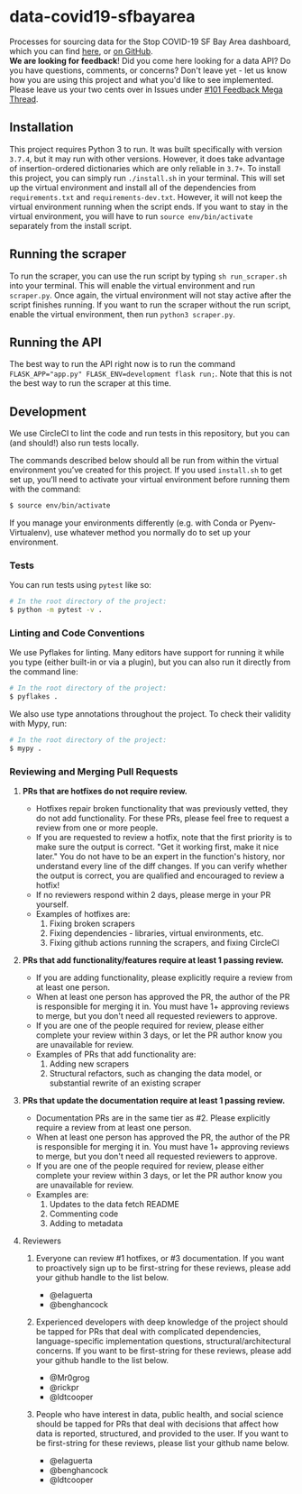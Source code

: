 # data-covid19-sfbayarea
Processes for sourcing data for the Stop COVID-19 SF Bay Area dashboard, which you can find [here](https://stop-covid19-sfbayarea.netlify.com/), or [on GitHub](https://github.com/sfbrigade/stop-covid19-sfbayarea).  
**We are looking for feedback**! Did you come here looking for a data API? Do you have questions, comments, or concerns? Don't leave yet - let us know how you are using this project and what you'd like to see implemented. Please leave us your two cents over in Issues under [#101 Feedback Mega Thread](https://github.com/sfbrigade/data-covid19-sfbayarea/issues/101).

## Installation
This project requires Python 3 to run. It was built specifically with version `3.7.4`, but it may run with other versions. However, it does take advantage of insertion-ordered dictionaries which are only reliable in `3.7+`.
To install this project, you can simply run `./install.sh` in your terminal. This will set up the virtual environment and install all of the dependencies from `requirements.txt` and `requirements-dev.txt`. However, it will not keep the virtual environment running when the script ends. If you want to stay in the virtual environment, you will have to run `source env/bin/activate` separately from the install script.

## Running the scraper
To run the scraper, you can use the run script by typing `sh run_scraper.sh` into your terminal. This will enable the virtual environment and run `scraper.py`. Once again, the virtual environment will not stay active after the script finishes running. If you want to run the scraper without the run script, enable the virtual environment, then run `python3 scraper.py`.

## Running the API
The best way to run the API right now is to run the command `FLASK_APP="app.py" FLASK_ENV=development flask run;`. Note that this is not the best way to run the scraper at this time.

## Development

We use CircleCI to lint the code and run tests in this repository, but you can (and should!) also run tests locally.

The commands described below should all be run from within the virtual environment you’ve created for this project. If you used `install.sh` to get set up, you’ll need to activate your virtual environment before running them with the command:

```sh
$ source env/bin/activate
```

If you manage your environments differently (e.g. with Conda or Pyenv-Virtualenv), use whatever method you normally do to set up your environment.

### Tests

You can run tests using `pytest` like so:

```sh
# In the root directory of the project:
$ python -m pytest -v .
```

### Linting and Code Conventions

We use Pyflakes for linting. Many editors have support for running it while you type (either built-in or via a plugin), but you can also run it directly from the command line:

```sh
# In the root directory of the project:
$ pyflakes .
```

We also use type annotations throughout the project. To check their validity with Mypy, run:

```sh
# In the root directory of the project:
$ mypy .
```

### Reviewing and Merging Pull Requests
1. **PRs that are hotfixes do not require review.**  
    - Hotfixes repair broken functionality that was previously vetted, they do not add functionality. For these PRs, please feel free to request a review from one or more people. 
    - If you are requested to review a hotfix, note that the first priority is to make sure the output is correct. "Get it working first, make it nice later." You do not have to be an expert in the function's history, nor understand every line of the diff changes. If you can verify whether the output is correct, you are qualified and encouraged to review a hotfix!
    - If no reviewers respond within 2 days, please merge in your PR yourself.  
    - Examples of hotfixes are:
        1. Fixing broken scrapers
        1. Fixing dependencies - libraries, virtual environments, etc.
        1. Fixing github actions running the scrapers, and fixing CircleCI

2. **PRs that add functionality/features require at least 1 passing review.**
    - If you are adding functionality, please explicitly require a review from at least one person. 
    - When at least one person has approved the PR, the  author of the PR is responsible for merging it in. You must have 1+ approving reviews to merge, but you don't need all requested reviewers to approve. 
    - If you are one of the people required for review, please either complete your review within 3 days, or let the PR author know you are unavailable for review. 
    - Examples of PRs that add functionality are:
        1. Adding new scrapers
        1. Structural refactors, such as changing the data model, or substantial rewrite of an existing scraper

3. **PRs that update the documentation require at least 1 passing review.**
    - Documentation PRs are in the same tier as #2. Please explicitly require a review from at least one person. 
    - When at least one person has approved the PR, the  author of the PR is responsible for merging it in. You must have 1+ approving reviews to merge, but you don't need all requested reviewers to approve. 
    - If you are one of the people required for review, please either complete your review within 3 days, or let the PR author know you are unavailable for review. 
    - Examples are:
        1. Updates to the data fetch README
        1. Commenting code
        1. Adding to metadata

4. Reviewers
    1. Everyone can review #1 hotfixes, or #3 documentation. If you want to proactively sign up to be first-string for these reviews, please add your github handle to the list below.
        - @elaguerta
        - @benghancock

    2. Experienced developers with deep knowledge of the project should be tapped for PRs that deal with complicated dependencies, language-specific implementation questions, structural/architectural concerns. If you want to be first-string for these reviews, please add your github handle to the list below.
        - @Mr0grog
        - @rickpr
        - @ldtcooper

    1. People who have interest in data, public health, and social science should be tapped for PRs that deal with decisions that affect how data is reported, structured, and provided to the user. If you want to be first-string for these reviews, please list your github name below.
        - @elaguerta
        - @benghancock
        - @ldtcooper

